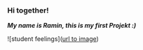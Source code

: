 ### Hi together!


***My name is Ramin, this is my first Projekt :)***

![student feelings]([url to image](https://as1.ftcdn.net/v2/jpg/02/29/50/80/1000_F_229508066_TlgmTR7hpBK37yFLSPylArG86uz0yFNH.jpg))


